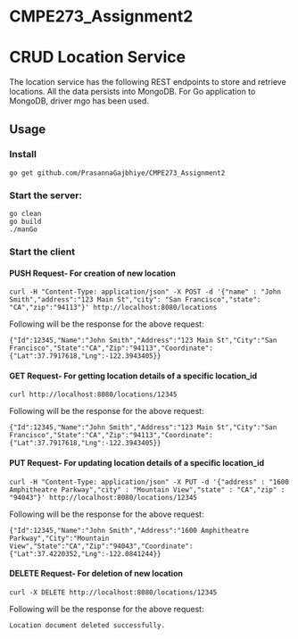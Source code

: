 # CMPE273_Assignment2
# CRUD Location Service

The location service has the following REST endpoints to store and retrieve locations. All the data persists into MongoDB. For Go application to MongoDB, driver mgo has been used.


## Usage

### Install

```
go get github.com/PrasannaGajbhiye/CMPE273_Assignment2
```

### Start the  server:

```
go clean
go build
./manGo
```

### Start the client 
#### PUSH Request- For creation of new location
```
curl -H "Content-Type: application/json" -X POST -d '{"name" : "John Smith","address":"123 Main St","city": "San Francisco","state": "CA","zip":"94113"}' http://localhost:8080/locations
```
Following will be the response for the above request:
```
{"Id":12345,"Name":"John Smith","Address":"123 Main St","City":"San Francisco","State":"CA","Zip":"94113","Coordinate":{"Lat":37.7917618,"Lng":-122.3943405}}
```

#### GET Request- For getting location details of a specific location_id
```
curl http://localhost:8080/locations/12345
```
Following will be the response for the above request:
```
{"Id":12345,"Name":"John Smith","Address":"123 Main St","City":"San Francisco","State":"CA","Zip":"94113","Coordinate":{"Lat":37.7917618,"Lng":-122.3943405}}
```

#### PUT Request- For updating location details of a specific location_id
```
curl -H "Content-Type: application/json" -X PUT -d '{"address" : "1600 Amphitheatre Parkway","city" : "Mountain View","state" : "CA","zip" : "94043"}' http://localhost:8080/locations/12345
```
Following will be the response for the above request:
```
{"Id":12345,"Name":"John Smith","Address":"1600 Amphitheatre Parkway","City":"Mountain View","State":"CA","Zip":"94043","Coordinate":{"Lat":37.4220352,"Lng":-122.0841244}}
```

#### DELETE Request- For deletion of new location
```
curl -X DELETE http://localhost:8080/locations/12345

```
Following will be the response for the above request:
```
Location document deleted successfully.
```
